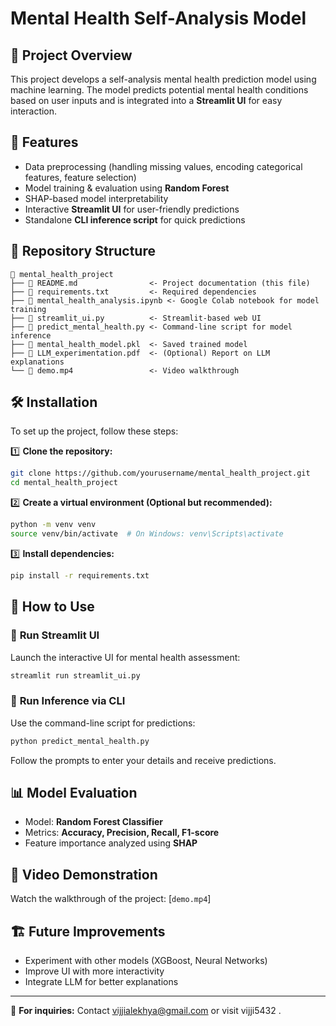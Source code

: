 # Mental Health Self-Analysis Model

## 📌 Project Overview
This project develops a self-analysis mental health prediction model using machine learning. The model predicts potential mental health conditions based on user inputs and is integrated into a **Streamlit UI** for easy interaction.

## 🚀 Features
- Data preprocessing (handling missing values, encoding categorical features, feature selection)
- Model training & evaluation using **Random Forest**
- SHAP-based model interpretability
- Interactive **Streamlit UI** for user-friendly predictions
- Standalone **CLI inference script** for quick predictions

## 📂 Repository Structure
```
📁 mental_health_project
├── 📄 README.md                <- Project documentation (this file)
├── 📄 requirements.txt         <- Required dependencies
├── 📄 mental_health_analysis.ipynb <- Google Colab notebook for model training
├── 📄 streamlit_ui.py          <- Streamlit-based web UI
├── 📄 predict_mental_health.py <- Command-line script for model inference
├── 📄 mental_health_model.pkl  <- Saved trained model
├── 📄 LLM_experimentation.pdf  <- (Optional) Report on LLM explanations
└── 🎥 demo.mp4                 <- Video walkthrough
```

## 🛠 Installation
To set up the project, follow these steps:

1️⃣ **Clone the repository:**
```bash
git clone https://github.com/yourusername/mental_health_project.git
cd mental_health_project
```

2️⃣ **Create a virtual environment (Optional but recommended):**
```bash
python -m venv venv
source venv/bin/activate  # On Windows: venv\Scripts\activate
```

3️⃣ **Install dependencies:**
```bash
pip install -r requirements.txt
```

## 🎯 How to Use

### 🔹 **Run Streamlit UI**
Launch the interactive UI for mental health assessment:
```bash
streamlit run streamlit_ui.py
```

### 🔹 **Run Inference via CLI**
Use the command-line script for predictions:
```bash
python predict_mental_health.py
```
Follow the prompts to enter your details and receive predictions.

## 📊 Model Evaluation
- Model: **Random Forest Classifier**
- Metrics: **Accuracy, Precision, Recall, F1-score**
- Feature importance analyzed using **SHAP**

## 🎥 Video Demonstration
Watch the walkthrough of the project: [`demo.mp4`]

## 🏗 Future Improvements
- Experiment with other models (XGBoost, Neural Networks)
- Improve UI with more interactivity
- Integrate LLM for better explanations

---
📧 **For inquiries:** Contact vijjialekhya@gmail.com or visit vijji5432 .



